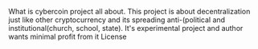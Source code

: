 What is cybercoin project all about.
  This project is about decentralization just like other cryptocurrency and its spreading anti-(political and institutional(church, school, state).
It's experimental project and author wants minimal profit from it
License
